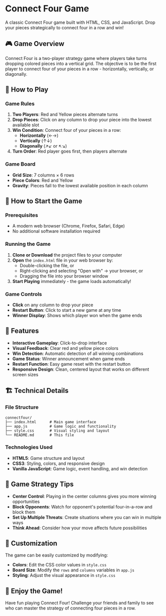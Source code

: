 # Connect Four Game

A classic Connect Four game built with HTML, CSS, and JavaScript. Drop your pieces strategically to connect four in a row and win!

## 🎮 Game Overview

Connect Four is a two-player strategy game where players take turns dropping colored pieces into a vertical grid. The objective is to be the first player to connect four of your pieces in a row - horizontally, vertically, or diagonally.

## 🎯 How to Play

### Game Rules

1. **Two Players**: Red and Yellow pieces alternate turns
2. **Drop Pieces**: Click on any column to drop your piece into the lowest available slot
3. **Win Condition**: Connect four of your pieces in a row:
   - **Horizontally** (←→)
   - **Vertically** (↑↓)
   - **Diagonally** (↗↙ or ↖↘)
4. **Turn Order**: Red player goes first, then players alternate

### Game Board

- **Grid Size**: 7 columns × 6 rows
- **Piece Colors**: Red and Yellow
- **Gravity**: Pieces fall to the lowest available position in each column

## 🚀 How to Start the Game

### Prerequisites

- A modern web browser (Chrome, Firefox, Safari, Edge)
- No additional software installation required

### Running the Game

1. **Clone or Download** the project files to your computer
2. **Open** the `index.html` file in your web browser by:
   - Double-clicking the file, or
   - Right-clicking and selecting "Open with" → your browser, or
   - Dragging the file into your browser window
3. **Start Playing** immediately - the game loads automatically!

### Game Controls

- **Click** on any column to drop your piece
- **Restart Button**: Click to start a new game at any time
- **Winner Display**: Shows which player won when the game ends

## 🎨 Features

- **Interactive Gameplay**: Click-to-drop interface
- **Visual Feedback**: Clear red and yellow piece colors
- **Win Detection**: Automatic detection of all winning combinations
- **Game Status**: Winner announcement when game ends
- **Restart Function**: Easy game reset with the restart button
- **Responsive Design**: Clean, centered layout that works on different screen sizes

## 🏗️ Technical Details

### File Structure

```
connectfour/
├── index.html      # Main game interface
├── app.js          # Game logic and functionality
├── style.css       # Visual styling and layout
└── README.md       # This file
```

### Technologies Used

- **HTML5**: Game structure and layout
- **CSS3**: Styling, colors, and responsive design
- **Vanilla JavaScript**: Game logic, event handling, and win detection

## 🎲 Game Strategy Tips

- **Center Control**: Playing in the center columns gives you more winning opportunities
- **Block Opponents**: Watch for opponent's potential four-in-a-row and block them
- **Set Up Multiple Threats**: Create situations where you can win in multiple ways
- **Think Ahead**: Consider how your move affects future possibilities

## 🔧 Customization

The game can be easily customized by modifying:

- **Colors**: Edit the CSS color values in `style.css`
- **Board Size**: Modify the `rows` and `columns` variables in `app.js`
- **Styling**: Adjust the visual appearance in `style.css`

## 🎉 Enjoy the Game!

Have fun playing Connect Four! Challenge your friends and family to see who can master the strategy of connecting four pieces in a row.
